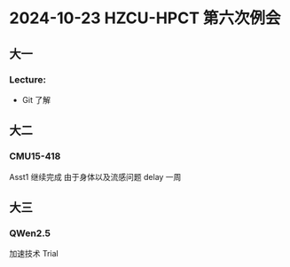 # 2024-10-23 HZCU-HPCT 第六次例会  

## 大一

### Lecture:

- Git 了解

## 大二

### CMU15-418

Asst1 继续完成 由于身体以及流感问题 delay 一周

## 大三

### QWen2.5 

加速技术 Trial
